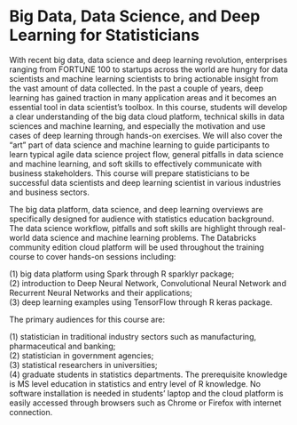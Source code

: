 # Big Data, Data Science, and Deep Learning for Statisticians 

With recent big data, data science and deep learning revolution, enterprises ranging from FORTUNE 100 to startups across the world are hungry for data scientists and machine learning scientists to bring actionable insight from the vast amount of data collected. In the past a couple of years, deep learning has gained traction in many application areas and it becomes an essential tool in data scientist’s toolbox. In this course, students will develop a clear understanding of the big data cloud platform, technical skills in data sciences and machine learning, and especially the motivation and use cases of deep learning through hands-on exercises. We will also cover the “art” part of data science and machine learning to guide participants to learn typical agile data science project flow, general pitfalls in data science and machine learning, and soft skills to effectively communicate with business stakeholders. This course will prepare statisticians to be successful data scientists and deep learning scientist in various industries and business sectors.

The big data platform, data science, and deep learning overviews are specifically designed for audience with statistics education background. The data science workflow, pitfalls and soft skills are highlight through real-world data science and machine learning problems. The Databricks community edition cloud platform will be used throughout the training course to cover hands-on sessions including: 

(1) big data platform using Spark through R sparklyr package;   
(2) introduction to Deep Neural Network, Convolutional Neural Network and Recurrent Neural Networks and their applications;  
(3) deep learning examples using TensorFlow through R keras package.   

The primary audiences for this course are: 

(1) statistician in traditional industry sectors such as manufacturing, pharmaceutical and banking;   
(2) statistician in government agencies;   
(3) statistical researchers in universities;   
(4) graduate students in statistics departments. The prerequisite knowledge is MS level education in statistics and entry level of R knowledge. No software installation is needed in students’ laptop and the cloud platform is easily accessed through browsers such as Chrome or Firefox with internet connection.